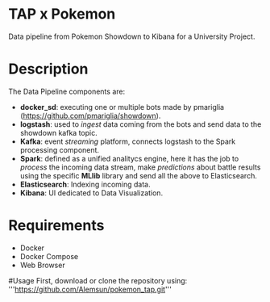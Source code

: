 # TAP x Pokemon
Data pipeline from Pokemon Showdown to Kibana for a University Project.

# Description
The Data Pipeline components are:

- **docker_sd**: executing one or multiple bots made by pmariglia (https://github.com/pmariglia/showdown).
- **logstash**: used to *ingest* data coming from the bots and send data to the showdown kafka topic.
- **Kafka**: event *streaming* platform, connects logstash to the Spark processing component.
- **Spark**: defined as a unified analitycs engine, here it has the job to *process* the incoming data stream, make *predictions* about battle results using the specific **MLlib** library and send all the above to Elasticsearch.
- **Elasticsearch**: Indexing incoming data.
- **Kibana**: UI dedicated to Data Visualization.

# Requirements
- Docker
- Docker Compose
- Web Browser

#Usage
First, download or clone the repository using:
'''https://github.com/Alemsun/pokemon_tap.git'''
